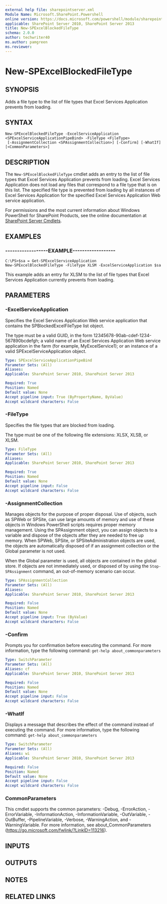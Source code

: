 ```yaml
---
external help file: sharepointserver.xml
Module Name: Microsoft.SharePoint.Powershell
online version: https://docs.microsoft.com/powershell/module/sharepoint-server/new-spexcelblockedfiletype
applicable: SharePoint Server 2010, SharePoint Server 2013
title: New-SPExcelBlockedFileType
schema: 2.0.0
author: techwriter40
ms.author: pamgreen
ms.reviewer: 
---
```


# New-SPExcelBlockedFileType

## SYNOPSIS
Adds a file type to the list of file types that Excel Services Application prevents from loading.


## SYNTAX

```
New-SPExcelBlockedFileType -ExcelServiceApplication <SPExcelServiceApplicationPipeBind> -FileType <FileType>
 [-AssignmentCollection <SPAssignmentCollection>] [-Confirm] [-WhatIf] [<CommonParameters>]
```

## DESCRIPTION
The `New-SPExcelBlockedFileType` cmdlet adds an entry to the list of file types that Excel Services Application prevents from loading.
Excel Services Application does not load any files that correspond to a file type that is on this list.
The specified file type is prevented from loading by all instances of Excel Services Application for the specified Excel Services Application Web service application.

For permissions and the most current information about Windows PowerShell for SharePoint Products, see the online documentation at [SharePoint Server Cmdlets](https://docs.microsoft.com/powershell/sharepoint/sharepoint-server/sharepoint-server-cmdlets).


## EXAMPLES

### ------------------EXAMPLE------------------
```
C:\PS>$sa = Get-SPExcelServiceApplication 
New-SPExcelBlockedFileType -FileType XLSM -ExcelServiceApplication $sa
```

This example adds an entry for XLSM to the list of file types that Excel Services Application currently prevents from loading.


## PARAMETERS

### -ExcelServiceApplication
Specifies the  Excel Services Application Web service application that contains the SPBlockedExcelFileType list object.

The type must be a valid GUID, in the form 12345678-90ab-cdef-1234-567890bcdefgh; a valid name of an Excel Services Application Web service application in the farm (for example, MyExcelService1); or an instance of a valid SPExcelServiceApplication object.

```yaml
Type: SPExcelServiceApplicationPipeBind
Parameter Sets: (All)
Aliases: 
Applicable: SharePoint Server 2010, SharePoint Server 2013

Required: True
Position: Named
Default value: None
Accept pipeline input: True (ByPropertyName, ByValue)
Accept wildcard characters: False
```

### -FileType
Specifies the file types that are blocked from loading.

The type must be one of the following file extensions: XLSX, XLSB, or XLSM.

```yaml
Type: FileType
Parameter Sets: (All)
Aliases: 
Applicable: SharePoint Server 2010, SharePoint Server 2013

Required: True
Position: Named
Default value: None
Accept pipeline input: False
Accept wildcard characters: False
```

### -AssignmentCollection
Manages objects for the purpose of proper disposal.
Use of objects, such as SPWeb or SPSite, can use large amounts of memory and use of these objects in Windows PowerShell scripts requires proper memory management.
Using the SPAssignment object, you can assign objects to a variable and dispose of the objects after they are needed to free up memory.
When SPWeb, SPSite, or SPSiteAdministration objects are used, the objects are automatically disposed of if an assignment collection or the Global parameter is not used.

When the Global parameter is used, all objects are contained in the global store.
If objects are not immediately used, or disposed of by using the `Stop-SPAssignment` command, an out-of-memory scenario can occur.

```yaml
Type: SPAssignmentCollection
Parameter Sets: (All)
Aliases: 
Applicable: SharePoint Server 2010, SharePoint Server 2013

Required: False
Position: Named
Default value: None
Accept pipeline input: True (ByValue)
Accept wildcard characters: False
```

### -Confirm
Prompts you for confirmation before executing the command.
For more information, type the following command: `get-help about_commonparameters`

```yaml
Type: SwitchParameter
Parameter Sets: (All)
Aliases: cf
Applicable: SharePoint Server 2010, SharePoint Server 2013

Required: False
Position: Named
Default value: None
Accept pipeline input: False
Accept wildcard characters: False
```

### -WhatIf
Displays a message that describes the effect of the command instead of executing the command.
For more information, type the following command: `get-help about_commonparameters`

```yaml
Type: SwitchParameter
Parameter Sets: (All)
Aliases: wi
Applicable: SharePoint Server 2010, SharePoint Server 2013

Required: False
Position: Named
Default value: None
Accept pipeline input: False
Accept wildcard characters: False
```

### CommonParameters
This cmdlet supports the common parameters: -Debug, -ErrorAction, -ErrorVariable, -InformationAction, -InformationVariable, -OutVariable, -OutBuffer, -PipelineVariable, -Verbose, -WarningAction, and -WarningVariable. For more information, see about_CommonParameters (https://go.microsoft.com/fwlink/?LinkID=113216).

## INPUTS

## OUTPUTS

## NOTES

## RELATED LINKS

